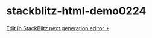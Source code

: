 # stackblitz-html-demo0224

[Edit in StackBlitz next generation editor ⚡️](https://stackblitz.com/~/github.com/wickysi/stackblitz-html-demo0224)
